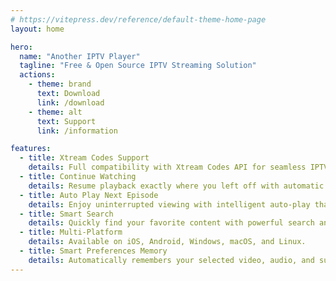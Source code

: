 ```yaml
---
# https://vitepress.dev/reference/default-theme-home-page
layout: home

hero:
  name: "Another IPTV Player"
  tagline: "Free & Open Source IPTV Streaming Solution"
  actions:
    - theme: brand
      text: Download
      link: /download
    - theme: alt
      text: Support
      link: /information

features:
  - title: Xtream Codes Support
    details: Full compatibility with Xtream Codes API for seamless IPTV streaming and channel management.
  - title: Continue Watching
    details: Resume playback exactly where you left off with automatic progress tracking across all your devices.
  - title: Auto Play Next Episode
    details: Enjoy uninterrupted viewing with intelligent auto-play that seamlessly transitions to the next episode.
  - title: Smart Search
    details: Quickly find your favorite content with powerful search and filtering capabilities.
  - title: Multi-Platform
    details: Available on iOS, Android, Windows, macOS, and Linux.
  - title: Smart Preferences Memory
    details: Automatically remembers your selected video, audio, and subtitle tracks along with volume settings for each episode.
---
```


